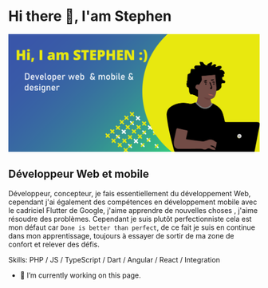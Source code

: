 # Hi there 👋,  I'am Stephen

![Développeur Web et mobile](https://github.com/stephenranaud/stephenranaud/blob/main/banner-github.png?raw=true)

## Développeur Web et mobile


Développeur, concepteur, je fais essentiellement du développement Web, cependant j'ai également des compétences en développement mobile avec le cadriciel Flutter de Google, j'aime apprendre de nouvelles choses , j'aime résoudre des problèmes. Cependant je suis plutôt perfectionniste cela est mon défaut car ``Done is better than perfect``, de ce fait je suis en continue dans mon apprentissage, toujours à essayer de sortir de ma zone de confort et relever des défis.

Skills: PHP / JS / TypeScript / Dart / Angular / React / Integration 

- 🔭 I’m currently working on this page. 




